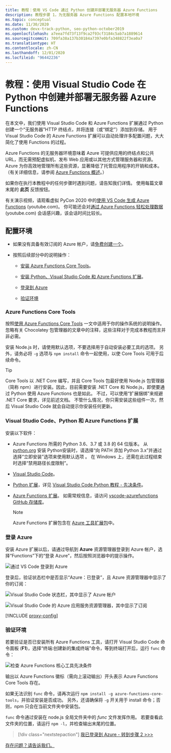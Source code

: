```yaml
---
title: 教程：使用 VS Code 通过 Python 创建并部署无服务器 Azure Functions
description: 教程步骤 1，为无服务器 Azure Functions 配置本地环境
ms.topic: conceptual
ms.date: 11/30/2020
ms.custom: devx-track-python, seo-python-october2019
ms.openlocfilehash: a7eea7fd73f13f9ca2f93cf3184c5ab7a1889614
ms.sourcegitcommit: 709fa38a137b30184a7397e0bfa348822f3ea0a7
ms.translationtype: HT
ms.contentlocale: zh-CN
ms.lasthandoff: 12/01/2020
ms.locfileid: "96442236"
---
```

# <a name="tutorial-create-and-deploy-serverless-azure-functions-in-python-with-visual-studio-code"></a>教程：使用 Visual Studio Code 在 Python 中创建并部署无服务器 Azure Functions

在本文中，我们使用 Visual Studio Code 和 Azure Functions 扩展通过 Python 创建一个“无服务器”HTTP 终结点，并将连接（或“绑定”）添加到存储。 用于 Visual Studio Code 的 Azure Functions 扩展可以自动处理许多配置问题，大大简化了使用 Functions 的过程。

Azure Functions 的无服务器环境意味着 Azure 可提供应用的终结点和公共 URL，而无需预配虚拟机、发布 Web 应用或以其他方式管理服务器和资源。 Azure 为你高效地管理所有这些资源，显著降低了托管应用程序的开销和成本。 （有关详细信息，请参阅 [Azure Functions 概述](/azure/azure-functions/functions-overview)。）

如果你在执行本教程中的任何步骤时遇到问题，请告知我们详情。 使用每篇文章末尾的 **此页** 反馈按钮。

有关演示视频，请观看虚拟 PyCon 2020 中的<a href="https://www.youtube.com/watch?v=9bMsdBYy-D0&feature=youtu.be&ocid=AID3006292" target="_blank">使用 VS Code 生成 Azure Functions</a> (youtube.com)。 你可能还会对<a href="https://www.youtube.com/watch?v=PV7iy6FPjAY&feature=youtu.be&t=13&ocid=AID3006292" target="_blank">通过 Azure Functions 轻松处理数据</a> (youtube.com) 会话感兴趣，该会话时间比较长。

## <a name="configure-your-environment"></a>配置环境

- 如果没有具备有效订阅的 Azure 帐户，请[免费创建一个](https://azure.microsoft.com/free/?utm_source=campaign&utm_campaign=vscode-tutorial-functions-extension&mktingSource=vscode-tutorial-functions-extension)。

- 按照后续部分中的说明操作：

  - [安装 Azure Functions Core Tools](#azure-functions-core-tools)。

  - [安装 Python、Visual Studio Code 和 Azure Functions 扩展](#visual-studio-code-python-and-the-azure-functions-extension)。

  - [登录到 Azure](#sign-in-to-azure)

  - [验证环境](#verify-your-environment)
 
### <a name="azure-functions-core-tools"></a>Azure Functions Core Tools

按照[使用 Azure Functions Core Tools](/azure/azure-functions/functions-run-local#v2) 一文中适用于你的操作系统的说明操作。 忽略有关 Chocolatey 包管理器的文章中的注释，这些注释对于完成本教程而言并非必需。

安装 Node.js 时，请使用默认选项，不要选择用于自动安装必要工具的选项。  另外，请务必将 `-g` 选项与 `npm install` 命令一起使用，以使 Core Tools 可用于后续命令。

> [!TIP]
> Core Tools 以 .NET Core 编写，并且 Core Tools 包最好使用 Node.js 包管理器（简称 npm）进行安装。因此，目前需要安装 .NET Core 和 Node.js，即使要通过 Python 使用 Azure Functions 也是如此。 不过，可以使用“扩展捆绑”来规避 .NET Core 要求，详见前述文档。 不管什么情况，你只需安装这些组件一次，然后 Visual Studio Code 就会自动提示你安装任何更新。

### <a name="visual-studio-code-python-and-the-azure-functions-extension"></a>Visual Studio Code、Python 和 Azure Functions 扩展

安装以下软件：

- Azure Functions 所需的 Python 3.6、3.7 或 3.8 的 64 位版本。 从 [python.org](https://www.python.org/downloads) 安装 Python安装时，请选择“向 PATH 添加 Python 3.x”并通过选择“立即安装”选项来使用默认选项 。 在 Windows 上，还需在此过程结束时选择“禁用路径长度限制”。
- [Visual Studio Code](https://code.visualstudio.com/)。
- [Python 扩展](https://marketplace.visualstudio.com/items?itemName=ms-python.python)，详见 [Visual Studio Code Python 教程 - 先决条件](https://code.visualstudio.com/docs/python/python-tutorial)。
- [Azure Functions 扩展](https://marketplace.visualstudio.com/items?itemName=ms-azuretools.vscode-azurefunctions)。 如需常规信息，请访问 [vscode-azurefunctions GitHub 存储库](https://github.com/Microsoft/vscode-azurefunctions)。

    > [!NOTE]
    > Azure Functions 扩展包含在 [Azure 工具扩展包](https://marketplace.visualstudio.com/items?itemName=ms-vscode.vscode-node-azure-pack)中。

### <a name="sign-in-to-azure"></a>登录 Azure

安装 Azure 扩展以后，请通过导航到 **Azure** 资源管理器登录到 Azure 帐户，选择“Functions”下的“登录 Azure”，然后按照浏览器中的提示操作。

![通过 VS Code 登录到 Azure](media/tutorial-vs-code-serverless-python/azure-sign-in.png)

登录后，验证状态栏中是否显示“Azure：已登录”，且 Azure 资源管理器中显示了你的订阅：

![Visual Studio Code 状态栏，其中显示了 Azure 帐户](media/tutorial-vs-code-serverless-python/azure-account-status-bar.png)

![Visual Studio Code 的 Azure 应用服务资源管理器，其中显示了订阅](media/tutorial-vs-code-serverless-python/azure-subscription-view.png)

[!INCLUDE [proxy-config](includes/proxy-config.md)]

### <a name="verify-your-environment"></a>验证环境

若要验证是否已安装所有 Azure Functions 工具，请打开 Visual Studio Code 命令面板 (**F1**)，选择“终端:创建新的集成终端”命令，等到终端打开后，运行 `func` 命令：

![检查 Azure Functions 核心工具先决条件](media/tutorial-vs-code-serverless-python/check-azure-functions-tools-prerequisites-in-visual-studio-code.png)

输出以 Azure Functions 徽标（需向上滚动输出）开头表示 Azure Functions Core Tools 存在。

如果无法识别 `func` 命令，请再次运行 `npm install -g azure-functions-core-tools`，并验证安装是否成功。 另外，还请确保将 `-g` 开关用于 install 命令；否则，npm 只会在当前文件夹中安装包。

`func` 命令通过安装在 node.js 全局文件夹中的 *func* 文件发挥作用。 若要查看此文件夹的位置，请运行 `npm -l`，并检查输出末尾的位置。

> [!div class="nextstepaction"]
> [我已登录到 Azure - 转到步骤 2 >>>](tutorial-vs-code-serverless-python-02.md)

[存在问题？请告诉我们。](https://aka.ms/python-functions-qs-ms-survey)
